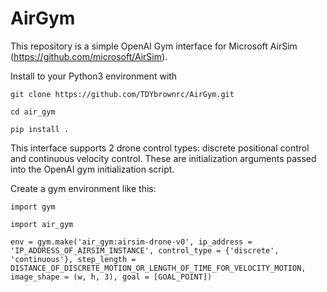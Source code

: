 # AirGym

This repository is a simple OpenAI Gym interface for Microsoft AirSim (https://github.com/microsoft/AirSim). 

Install to your Python3 environment with

`git clone https://github.com/TDYbrownrc/AirGym.git`

`cd air_gym`

`pip install .`

This interface supports 2 drone control types: discrete positional control and continuous velocity control. These are initialization arguments passed into the OpenAI gym initialization script.

Create a gym environment like this:

`import gym`

`import air_gym`

`env = gym.make('air_gym:airsim-drone-v0', ip_address = 'IP_ADDRESS_OF_AIRSIM_INSTANCE', control_type = {'discrete', 'continuous'}, step_length = DISTANCE_OF_DISCRETE_MOTION_OR_LENGTH_OF_TIME_FOR_VELOCITY_MOTION, image_shape = (w, h, 3), goal = [GOAL_POINT])`
